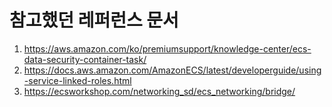 


# 참고했던 레퍼런스 문서

1. https://aws.amazon.com/ko/premiumsupport/knowledge-center/ecs-data-security-container-task/
2. https://docs.aws.amazon.com/AmazonECS/latest/developerguide/using-service-linked-roles.html
3. https://ecsworkshop.com/networking_sd/ecs_networking/bridge/

